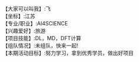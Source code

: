 【大家可以叫我】:飞  
【坐标】:江苏  
【专业/职业】:AI4SCIENCE  
【兴趣爱好】:旅游  
【项目技能】:DL，MD，DFT计算  
【组队情况】:未组队，快来一起!  
【本期活动目标】:努力学习，拿到优秀学员，做出好项目